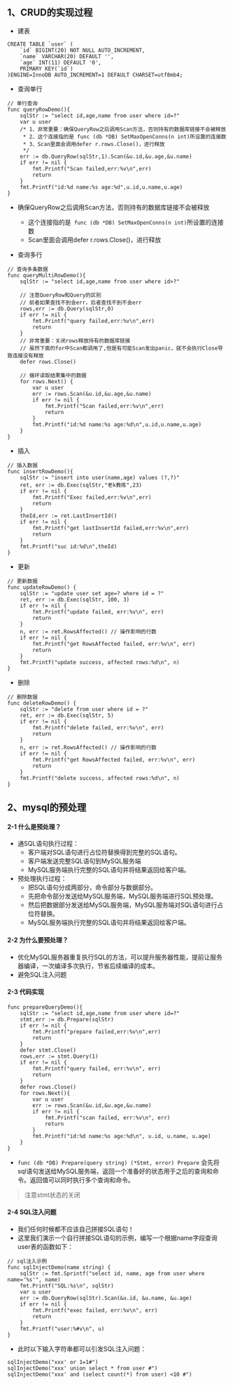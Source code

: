## 1、CRUD的实现过程
* 建表
```
CREATE TABLE `user` (
    `id` BIGINT(20) NOT NULL AUTO_INCREMENT,
    `name` VARCHAR(20) DEFAULT '',
    `age` INT(11) DEFAULT '0',
    PRIMARY KEY(`id`)
)ENGINE=InnoDB AUTO_INCREMENT=1 DEFAULT CHARSET=utf8mb4;
```
* 查询单行
```
// 单行查询
func queryRowDemo(){
	sqlStr := "select id,age,name from user where id=?"
	var u user
	/* 1、非常重要：确保QueryRow之后调用Scan方法，否则持有的数据库链接不会被释放
	 * 2、这个连接指的是 func (db *DB) SetMaxOpenConns(n int)所设置的连接数
	 * 3、Scan里面会调用defer r.rows.Close()，进行释放
	 */
	err := db.QueryRow(sqlStr,1).Scan(&u.id,&u.age,&u.name)
	if err != nil {
		fmt.Printf("Scan failed,err:%v\n",err)
		return
	}
	fmt.Printf("id:%d name:%s age:%d",u.id,u.name,u.age)
}
```
* 确保QueryRow之后调用Scan方法，否则持有的数据库链接不会被释放
	 * 这个连接指的是` func (db *DB) SetMaxOpenConns(n int)`所设置的连接数
	 * Scan里面会调用defer r.rows.Close()，进行释放


* 查询多行
```
// 查询多条数据
func queryMultiRowDemo(){
	sqlStr := "select id,age,name from user where id>?"

	// 注意QueryRow和Query的区别
	// 前者如果查找不到会err，后者查找不到不会err
	rows,err := db.Query(sqlStr,0)
	if err != nil {
		fmt.Printf("query failed,err:%v\n",err)
		return
	}
	// 非常重要：关闭rows释放持有的数据库链接
	// 虽然下面的for中Scan都调用了,但是有可能Scan发出panic，就不会执行Close导致连接没有释放
	defer rows.Close()

	// 循环读取结果集中的数据
	for rows.Next() {
		var u user
		err := rows.Scan(&u.id,&u.age,&u.name)
		if err != nil {
			fmt.Printf("Scan failed,err:%v\n",err)
			return
		}
		fmt.Printf("id:%d name:%s age:%d\n",u.id,u.name,u.age)
	}
}
```

* 插入
```
// 插入数据
func insertRowDemo(){
	sqlStr := "insert into user(name,age) values (?,?)"
	ret, err := db.Exec(sqlStr,"老k教练",23)
	if err != nil {
		fmt.Printf("Exec failed,err:%v\n",err)
		return
	}
	theId,err := ret.LastInsertId()
	if err != nil {
		fmt.Printf("get lastInsertId failed,err:%v\n",err)
		return
	}
	fmt.Printf("suc id:%d\n",theId)
}
```

* 更新
```
// 更新数据
func updateRowDemo() {
	sqlStr := "update user set age=? where id = ?"
	ret, err := db.Exec(sqlStr, 100, 3)
	if err != nil {
		fmt.Printf("update failed, err:%v\n", err)
		return
	}
	n, err := ret.RowsAffected() // 操作影响的行数
	if err != nil {
		fmt.Printf("get RowsAffected failed, err:%v\n", err)
		return
	}
	fmt.Printf("update success, affected rows:%d\n", n)
}
```

* 删除
```
// 删除数据
func deleteRowDemo() {
	sqlStr := "delete from user where id = ?"
	ret, err := db.Exec(sqlStr, 5)
	if err != nil {
		fmt.Printf("delete failed, err:%v\n", err)
		return
	}
	n, err := ret.RowsAffected() // 操作影响的行数
	if err != nil {
		fmt.Printf("get RowsAffected failed, err:%v\n", err)
		return
	}
	fmt.Printf("delete success, affected rows:%d\n", n)
}
```
## 2、mysql的预处理

#### 2-1 什么是预处理？
* 通SQL语句执行过程：
    * 客户端对SQL语句进行占位符替换得到完整的SQL语句。
    * 客户端发送完整SQL语句到MySQL服务端
    * MySQL服务端执行完整的SQL语句并将结果返回给客户端。
* 预处理执行过程：
  * 把SQL语句分成两部分，命令部分与数据部分。
  * 先把命令部分发送给MySQL服务端，MySQL服务端进行SQL预处理。
  * 然后把数据部分发送给MySQL服务端，MySQL服务端对SQL语句进行占位符替换。
  * MySQL服务端执行完整的SQL语句并将结果返回给客户端。
#### 2-2 为什么要预处理？
* 优化MySQL服务器重复执行SQL的方法，可以提升服务器性能，提前让服务器编译，一次编译多次执行，节省后续编译的成本。
* 避免SQL注入问题

#### 2-3 代码实现
```
func prepareQueryDemo(){
	sqlStr := "select id,age,name from user where id=?"
	stmt,err := db.Prepare(sqlStr)
	if err != nil {
		fmt.Printf("prepare failed,err:%v\n",err)
		return
	}
	defer stmt.Close()
	rows,err := stmt.Query(1)
	if err != nil {
		fmt.Printf("query failed, err:%v\n", err)
		return
	}
	defer rows.Close()
	for rows.Next(){
		var u user
		err := rows.Scan(&u.id,&u.age,&u.name)
		if err != nil {
			fmt.Printf("scan failed, err:%v\n", err)
			return
		}
		fmt.Printf("id:%d name:%s age:%d\n", u.id, u.name, u.age)
	}
}
```
* `func (db *DB) Prepare(query string) (*Stmt, error)
Prepare` 会先将sql语句发送给MySQL服务端，返回一个准备好的状态用于之后的查询和命令。返回值可以同时执行多个查询和命令。
> 注意stmt状态的关闭

#### 2-4 SQL注入问题
* 我们任何时候都不应该自己拼接SQL语句！
* 这里我们演示一个自行拼接SQL语句的示例，编写一个根据name字段查询user表的函数如下：
```
// sql注入示例
func sqlInjectDemo(name string) {
	sqlStr := fmt.Sprintf("select id, name, age from user where name='%s'", name)
	fmt.Printf("SQL:%s\n", sqlStr)
	var u user
	err := db.QueryRow(sqlStr).Scan(&u.id, &u.name, &u.age)
	if err != nil {
		fmt.Printf("exec failed, err:%v\n", err)
		return
	}
	fmt.Printf("user:%#v\n", u)
}
```
* 此时以下输入字符串都可以引发SQL注入问题：
```
sqlInjectDemo("xxx' or 1=1#")
sqlInjectDemo("xxx' union select * from user #")
sqlInjectDemo("xxx' and (select count(*) from user) <10 #")
```